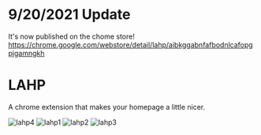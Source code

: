 # 9/20/2021 Update
It's now published on the chome store! https://chrome.google.com/webstore/detail/lahp/aibkggabnfafbodnlcafopgpjgamngkh

# LAHP
A chrome extension that makes your homepage a little nicer.

![lahp4](https://user-images.githubusercontent.com/55110521/134115343-5e0e36a9-2970-4aa7-8896-433c66422349.png)
![lahp1](https://user-images.githubusercontent.com/55110521/134115344-e55959f9-6e3b-4711-a027-0fd16c52c5a5.png)
![lahp2](https://user-images.githubusercontent.com/55110521/134115345-ce4251ab-67ed-4544-843d-3b65de33729f.png)
![lahp3](https://user-images.githubusercontent.com/55110521/134115340-17f1208b-0813-4054-b1d7-6c5f088d34ef.png)
